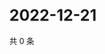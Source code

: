 # 2022-12-21

共 0 条

<!-- BEGIN WEIBO -->
<!-- 最后更新时间 Wed Dec 21 2022 12:16:54 GMT+0800 (China Standard Time) -->

<!-- END WEIBO -->
